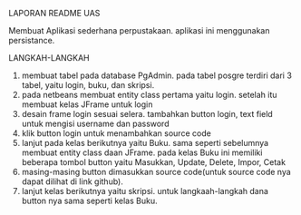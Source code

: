 LAPORAN README UAS 

Membuat Aplikasi sederhana perpustakaan. aplikasi ini menggunakan persistance.

LANGKAH-LANGKAH
1. membuat tabel pada database PgAdmin. pada tabel posgre terdiri dari 3 tabel, yaitu login, buku, dan skripsi. 
2. pada netbeans membuat entity class pertama yaitu login. setelah itu membuat kelas JFrame untuk login
3. desain frame login sesuai selera. tambahkan button login, text field untuk mengisi username dan password 
4. klik button login untuk menambahkan source code
5. lanjut pada kelas berikutnya yaitu Buku. sama seperti sebelumnya membuat entity class daan JFrame. pada kelas Buku ini memiliki beberapa tombol button yaitu Masukkan, Update, Delete, Impor, Cetak 
6. masing-masing button dimasukkan source code(untuk source code nya dapat dilihat di link github). 
7. lanjut kelas berikutnya yaitu skripsi. untuk langkaah-langkah dana button nya sama seperti kelas Buku.  


